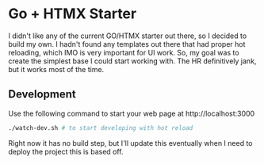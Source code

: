 # Go + HTMX Starter 

I didn't like any of the current GO/HTMX starter out there, so I decided to build my own.
I hadn't found any templates out there that had proper hot reloading, which IMO is very important for UI work.
So, my goal was to create the simplest base I could start working with. The HR definitively jank, but it works most of the time.

## Development

Use the following command to start your web page at http://localhost:3000
```sh
./watch-dev.sh # to start developing with hot reload
```

Right now it has no build step, but I'll update this eventually when I need to deploy the project this is based off.
